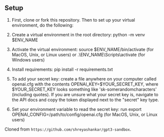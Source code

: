 ## Setup
1. First, clone or fork this repository. Then to set up your virtual environment, do the following:

1. Create a virtual environment in the root directory: python -m venv \$ENV_NAME
1. Activate the virtual environment: source \$ENV_NAME/bin/activate (for MacOS, Unix, or Linux users) or .\\ENV_NAME\\Scripts\\activate (for Windows users)
1. Install requirements: pip install -r requirements.txt
1. To add your secret key: create a file anywhere on your computer called openai.cfg with the contents OPENAI_KEY=\$YOUR_SECRET_KEY, where \$YOUR_SECRET_KEY looks something like 'sk-somerandomcharacters' (including quotes). If you are unsure what your secret key is, navigate to the API docs and copy the token displayed next to the "secret" key type.
1. Set your environment variable to read the secret key: run export OPENAI_CONFIG=/path/to/config/openai.cfg (for MacOS, Unix, or Linux users)

Cloned from `https://github.com/shreyashankar/gpt3-sandbox`.